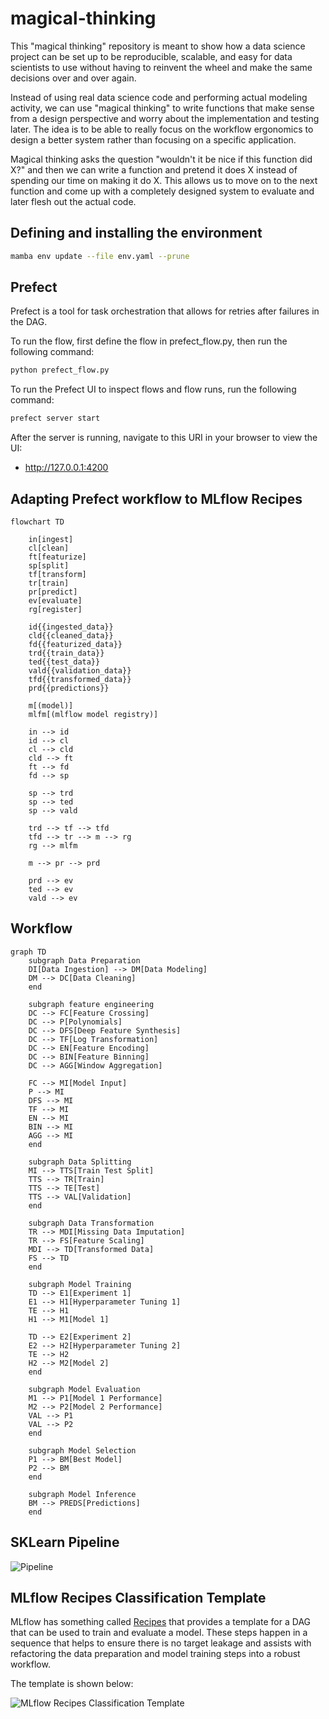 # magical-thinking

This "magical thinking" repository is meant to show how a data science project can be set up to be reproducible, scalable, and easy for data scientists to use without having to reinvent the wheel and make the same decisions over and over again.

Instead of using real data science code and performing actual modeling activity, we can use "magical thinking" to write functions that make sense from a design perspective and worry about the implementation and testing later. The idea is to be able to really focus on the workflow ergonomics to design a better system rather than focusing on a specific application. 

Magical thinking asks the question "wouldn't it be nice if this function did X?" and then we can write a function and pretend it does X instead of spending our time on making it do X. This allows us to move on to the next function and come up with a completely designed system to evaluate and later flesh out the actual code.

## Defining and installing the environment

```bash
mamba env update --file env.yaml --prune
```

## Prefect

Prefect is a tool for task orchestration that allows for retries after failures in the DAG.

To run the flow, first define the flow in prefect_flow.py, then run the following command:

```python
python prefect_flow.py
```

To run the Prefect UI to inspect flows and flow runs, run the following command:

```bash
prefect server start
```

After the server is running, navigate to this URI in your browser to view the UI:

- http://127.0.0.1:4200

## Adapting Prefect workflow to MLflow Recipes

```mermaid
flowchart TD

    in[ingest]
    cl[clean]
    ft[featurize]
    sp[split]
    tf[transform]
    tr[train]
    pr[predict]
    ev[evaluate]
    rg[register]

    id{{ingested_data}}
    cld{{cleaned_data}}
    fd{{featurized_data}}
    trd{{train_data}}
    ted{{test_data}}
    vald{{validation_data}}
    tfd{{transformed_data}}
    prd{{predictions}}

    m[(model)]
    mlfm[(mlflow model registry)]

    in --> id
    id --> cl
    cl --> cld
    cld --> ft
    ft --> fd
    fd --> sp

    sp --> trd
    sp --> ted
    sp --> vald

    trd --> tf --> tfd
    tfd --> tr --> m --> rg
    rg --> mlfm
    
    m --> pr --> prd

    prd --> ev
    ted --> ev
    vald --> ev

```

## Workflow

```mermaid
graph TD
    subgraph Data Preparation
    DI[Data Ingestion] --> DM[Data Modeling]
    DM --> DC[Data Cleaning]
    end

    subgraph feature engineering
    DC --> FC[Feature Crossing]
    DC --> P[Polynomials]
    DC --> DFS[Deep Feature Synthesis]
    DC --> TF[Log Transformation]
    DC --> EN[Feature Encoding]
    DC --> BIN[Feature Binning]
    DC --> AGG[Window Aggregation]
    
    FC --> MI[Model Input]
    P --> MI
    DFS --> MI
    TF --> MI
    EN --> MI
    BIN --> MI
    AGG --> MI
    end

    subgraph Data Splitting
    MI --> TTS[Train Test Split]
    TTS --> TR[Train]
    TTS --> TE[Test]
    TTS --> VAL[Validation]
    end

    subgraph Data Transformation
    TR --> MDI[Missing Data Imputation]
    TR --> FS[Feature Scaling]
    MDI --> TD[Transformed Data]
    FS --> TD
    end
    
    subgraph Model Training
    TD --> E1[Experiment 1]
    E1 --> H1[Hyperparameter Tuning 1]
    TE --> H1
    H1 --> M1[Model 1]

    TD --> E2[Experiment 2]
    E2 --> H2[Hyperparameter Tuning 2]
    TE --> H2
    H2 --> M2[Model 2]
    end

    subgraph Model Evaluation
    M1 --> P1[Model 1 Performance]
    M2 --> P2[Model 2 Performance]
    VAL --> P1
    VAL --> P2
    end

    subgraph Model Selection
    P1 --> BM[Best Model]
    P2 --> BM
    end

    subgraph Model Inference
    BM --> PREDS[Predictions]
    end
```

## SKLearn Pipeline

![Pipeline](https://i.stack.imgur.com/uR1Wt.png)

## MLflow Recipes Classification Template

MLflow has something called [Recipes](https://mlflow.org/docs/latest/recipes.html) that provides a template for a DAG that can be used to train and evaluate a model. These steps happen in a sequence that helps to ensure there is no target leakage and assists with refactoring the data preparation and model training steps into a robust workflow.

The template is shown below:

![MLflow Recipes Classification Template](https://mlflow.org/docs/latest/_images/recipes_databricks_dag.png)
